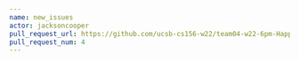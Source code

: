```yaml
---
name: new_issues
actor: jacksoncooper
pull_request_url: https://github.com/ucsb-cs156-w22/team04-w22-6pm-HappyCows/pull/4
pull_request_num: 4
---
```

